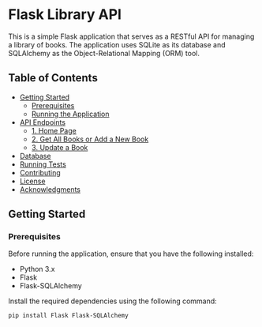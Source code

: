 # Flask Library API

This is a simple Flask application that serves as a RESTful API for managing a library of books. The application uses SQLite as its database and SQLAlchemy as the Object-Relational Mapping (ORM) tool.

## Table of Contents

- [Getting Started](#getting-started)
  - [Prerequisites](#prerequisites)
  - [Running the Application](#running-the-application)
- [API Endpoints](#api-endpoints)
  - [1. Home Page](#1-home-page)
  - [2. Get All Books or Add a New Book](#2-get-all-books-or-add-a-new-book)
  - [3. Update a Book](#3-update-a-book)
- [Database](#database)
- [Running Tests](#running-tests)
- [Contributing](#contributing)
- [License](#license)
- [Acknowledgments](#acknowledgments)

## Getting Started

### Prerequisites

Before running the application, ensure that you have the following installed:

- Python 3.x
- Flask
- Flask-SQLAlchemy

Install the required dependencies using the following command:

```bash
pip install Flask Flask-SQLAlchemy
